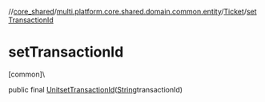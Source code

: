 //[core_shared](../../../index.md)/[multi.platform.core.shared.domain.common.entity](../index.md)/[Ticket](index.md)/[setTransactionId](set-transaction-id.md)

# setTransactionId

[common]\

public final [Unit](https://kotlinlang.org/api/latest/jvm/stdlib/kotlin/-unit/index.html)[setTransactionId](set-transaction-id.md)([String](https://docs.oracle.com/javase/8/docs/api/java/lang/String.html)transactionId)
